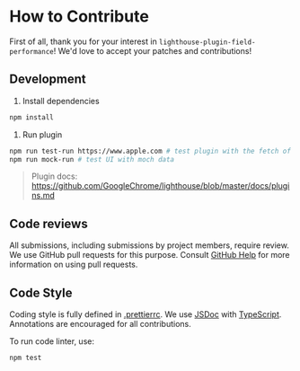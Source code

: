 # How to Contribute

First of all, thank you for your interest in `lighthouse-plugin-field-performance`!
We'd love to accept your patches and contributions!

## Development

1. Install dependencies

```bash
npm install
```

1. Run plugin

```bash
npm run test-run https://www.apple.com # test plugin with the fetch of PSI API
npm run mock-run # test UI with moch data
```

> Plugin docs: https://github.com/GoogleChrome/lighthouse/blob/master/docs/plugins.md

## Code reviews

All submissions, including submissions by project members, require review. We
use GitHub pull requests for this purpose. Consult
[GitHub Help](https://help.github.com/articles/about-pull-requests/) for more
information on using pull requests.

## Code Style

Coding style is fully defined in [.prettierrc](./.prettierrc).
We use [JSDoc](http://usejsdoc.org/) with [TypeScript](https://github.com/Microsoft/TypeScript/wiki/JSDoc-support-in-JavaScript). Annotations are encouraged for all contributions.

To run code linter, use:

```bash
npm test
```
